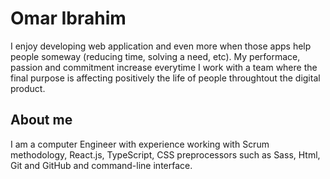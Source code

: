 # Omar Ibrahim 
I enjoy developing web application and even more when those apps help people someway (reducing time, solving a need, etc). My performace, passion and commitment increase everytime I work with a team where the final purpose is affecting positively the life of people throughtout the digital product.

## About me
I am a computer Engineer with experience working with Scrum methodology, React.js, TypeScript, CSS preprocessors such as Sass, Html, Git and GitHub and command-line interface.
